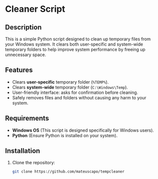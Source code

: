 # Cleaner Script

## Description

This is a simple Python script designed to clean up temporary files from your Windows system. It clears both user-specific and system-wide temporary folders to help improve system performance by freeing up unnecessary space.

## Features

- Clears **user-specific** temporary folder (`%TEMP%`).
- Clears **system-wide** temporary folder (`C:\Windows\Temp`).
- User-friendly interface: asks for confirmation before cleaning.
- Safely removes files and folders without causing any harm to your system.

## Requirements

- **Windows OS** (This script is designed specifically for Windows users).
- **Python** (Ensure Python is installed on your system).

## Installation

1. Clone the repository:
   ```bash
   git clone https://github.com/mateuscapo/tempcleaner